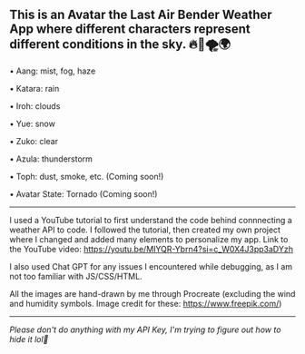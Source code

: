 This is an Avatar the Last Air Bender Weather App where different characters represent different conditions in the sky. 🔥🌊🌪🌍
----------------------------------------------------------------------------------------------------------------------------------------------------

• Aang: mist, fog, haze

• Katara: rain

• Iroh: clouds

• Yue: snow

• Zuko: clear

• Azula: thunderstorm 

• Toph: dust, smoke, etc. (Coming soon!)

• Avatar State: Tornado (Coming soon!)

----------------------------------------------------------------------------------------------------------------------------------------------------

I used a YouTube tutorial to first understand the code behind connnecting a weather API to code. I followed the tutorial, then created my own project
where I changed and added many elements to personalize my app. 
Link to the YouTube video: https://youtu.be/MIYQR-Ybrn4?si=c_W0X4J3pp3aDYzh

I also used Chat GPT for any issues I encountered while debugging, as I am not too familiar with JS/CSS/HTML. 

All the images are hand-drawn by me through Procreate (excluding the wind and humidity symbols. Image credit for these: https://www.freepik.com/)

----------------------------------------------------------------------------------------------------------------------------------------------------
*Please don't do anything with my API Key, I'm trying to figure out how to hide it lol🙏*
